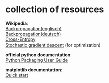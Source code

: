 # collection of resources

__Wikipedia__: \
[Backpropagation(englisch)](https://en.wikipidia.org/wiki/Backpropagation) \
[Backpropagation(deutsch)](https://de.wikipidia.org/wiki/Backpropagation) \
[Cross-Entropy](https://en.wikipedia.org/wiki/Cross-entropy#Cross-entropy_loss_function_and_logistic_regression) \
[Stochastic gradient descent](https://en.wikipedia.org/wiki/Stochastic_gradient_descent) (for optimization)

__official python documentation__: \
[Python Packaging User Guide](https://packaging.python.org/en/latest/tutorials/packaging-projects)

__matplotlib documentation__: \
[Quick start](https://matplotlib.org/stable/users/explain/quick_start.html)
